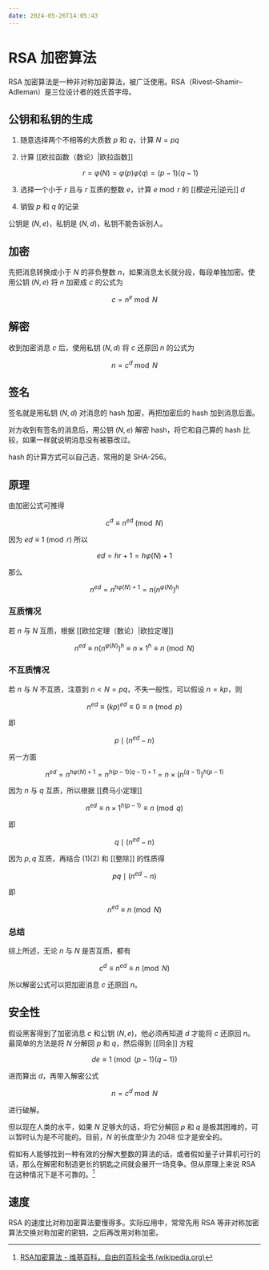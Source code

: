 ```yaml
---
date: 2024-05-26T14:05:43
---
```


# RSA 加密算法

RSA 加密算法是一种非对称加密算法，被广泛使用。RSA（Rivest–Shamir–Adleman）是三位设计者的姓氏首字母。

## 公钥和私钥的生成

1. 随意选择两个不相等的大质数 $p$ 和 $q$，计算 $N=pq$
2. 计算 [[欧拉函数（数论）|欧拉函数]]

    $$
    r = \varphi(N)=\varphi(p)\varphi(q)=(p-1)(q-1)
    $$

3. 选择一个小于 $r$ 且与 $r$ 互质的整数 $e$，计算 $e \bmod r$ 的 [[模逆元|逆元]] $d$
4. 销毁 $p$ 和 $q$ 的记录

公钥是 $(N,e)$，私钥是 $(N,d)$，私钥不能告诉别人。

## 加密

先把消息转换成小于 $N$ 的非负整数 $n$，如果消息太长就分段，每段单独加密。使用公钥 $(N,e)$ 将 $n$ 加密成 $c$ 的公式为

$$
c = n^e \bmod N
$$

## 解密

收到加密消息 $c$ 后，使用私钥 $(N,d)$ 将 $c$ 还原回 $n$ 的公式为

$$
n = c^d \bmod N
$$

## 签名

签名就是用私钥 $(N,d)$ 对消息的 hash 加密，再把加密后的 hash 加到消息后面。

对方收到有签名的消息后，用公钥 $(N,e)$ 解密 hash，将它和自己算的 hash 比较，如果一样就说明消息没有被篡改过。

hash 的计算方式可以自己选，常用的是 SHA-256。

## 原理

由加密公式可推得

$$
c^d \equiv n^{ed} \pmod{N}
$$

因为 $ed \equiv 1 \pmod{r}$ 所以

$$
ed = hr+1 = h \varphi(N) + 1
$$

那么

$$
n^{ed} = n^{h \varphi(N) + 1} = n \left( n^{\varphi(N)} \right)^h
$$

### 互质情况

若 $n$ 与 $N$ 互质，根据 [[欧拉定理（数论）|欧拉定理]]

$$
n^{ed} \equiv n \left( n^{\varphi(N)} \right)^h \equiv n \times 1^h \equiv n \pmod{N}
$$

### 不互质情况

若 $n$ 与 $N$ 不互质，注意到 $n < N = pq$，不失一般性，可以假设 $n=kp$，则

$$
n^{ed} \equiv (kp)^{ed} \equiv 0 \equiv n \pmod{p}
$$

即

$$
p \mid (n^{ed} - n) \tag{1}
$$

另一方面

$$
n^{ed} = n^{h\varphi(N)+1} = n^{h(p-1)(q-1)+1} = n \times \left( n^{(q-1)} \right)^{h(p-1)}
$$

因为 $n$ 与 $q$ 互质，所以根据 [[费马小定理]]

$$
n^{ed} \equiv n \times 1^{h(p-1)} \equiv n \pmod{q}
$$

即

$$
q \mid (n^{ed} - n) \tag{2}
$$

因为 $p,q$ 互质，再结合 $(1)(2)$ 和 [[整除]] 的性质得

$$
pq \mid (n^{ed} - n)
$$

即

$$
n^{ed} \equiv n \pmod{N}
$$

### 总结

综上所述，无论 $n$ 与 $N$ 是否互质，都有

$$
c^d \equiv n^{ed} \equiv n \pmod{N}
$$

所以解密公式可以把加密消息 $c$ 还原回 $n$。

## 安全性

假设黑客得到了加密消息 $c$ 和公钥 $(N,e)$，他必须再知道 $d$ 才能将 $c$ 还原回 $n$。最简单的方法是将 $N$ 分解回 $p$ 和 $q$，然后得到 [[同余]] 方程

$$
de \equiv 1 \pmod{(p-1)(q-1)}
$$

进而算出 $d$，再带入解密公式

$$
n = c^d \bmod N
$$

进行破解。

但以现在人类的水平，如果 $N$ 足够大的话，将它分解回 $p$ 和 $q$ 是极其困难的，可以暂时认为是不可能的。目前，$N$ 的长度至少为 2048 位才是安全的。

假如有人能够找到一种有效的分解大整数的算法的话，或者假如量子计算机可行的话，那么在解密和制造更长的钥匙之间就会展开一场竞争。但从原理上来说 RSA 在这种情况下是不可靠的。[^1]

## 速度

RSA 的速度比对称加密算法要慢得多。实际应用中，常常先用 RSA 等非对称加密算法交换对称加密的密钥，之后再改用对称加密。

[^1]: [RSA加密算法 - 维基百科，自由的百科全书 (wikipedia.org)](https://zh.wikipedia.org/wiki/RSA%E5%8A%A0%E5%AF%86%E6%BC%94%E7%AE%97%E6%B3%95)
